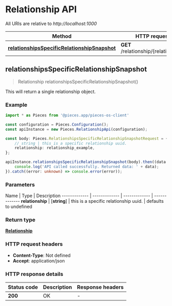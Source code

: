 # Relationship API

All URIs are relative to *http://localhost:1000*

Method | HTTP request
------------- | -------------
[**relationshipsSpecificRelationshipSnapshot**](RelationshipApi#relationshipsspecificrelationshipsnapshot) | **GET** /relationship/\{relationship\}


## **relationshipsSpecificRelationshipSnapshot**
> Relationship relationshipsSpecificRelationshipSnapshot()

This will return a single relationship object.

### Example

```typescript
import * as Pieces from '@pieces.app/pieces-os-client'

const configuration = Pieces.Configuration();
const apiInstance = new Pieces.RelationshipApi(configuration);

const body: Pieces.RelationshipsSpecificRelationshipSnapshotRequest = {
    // string | this is a specific relationship uuid.
    relationship: relationship_example,
};

apiInstance.relationshipsSpecificRelationshipSnapshot(body).then((data: Relationship) => {
    console.log('API called successfully. Returned data: ' + data);
}).catch((error: unknown) => console.error(error));
```

### Parameters

Name | Type | Description
------------- | ------------- | ------------- | -------------
 **relationship** | [**string**] | this is a specific relationship uuid. | defaults to undefined


### Return type

[**Relationship**](../models/Relationship)

### HTTP request headers

- **Content-Type**: Not defined
- **Accept**: application/json


### HTTP response details
| Status code | Description | Response headers
|-------------|-------------|------------------
**200** | OK |  -  |


